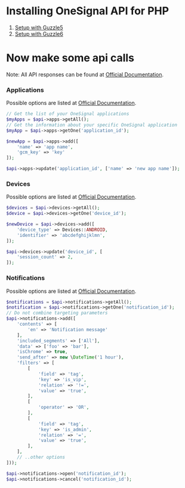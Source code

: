 # Installing OneSignal API for PHP

1. [Setup with Guzzle5](/docs/setup-guzzle5.md)
2. [Setup with Guzzle6](/docs/setup-guzzle5.md)

# Now make some api calls

Note: All API responses can be found at [Official Documentation](https://documentation.onesignal.com/reference).

### Applications
Possible options are listed at [Official Documentation](https://documentation.onesignal.com/reference#create-an-app).
```php
// Get the list of your OneSignal applications
$myApps = $api->apps->getAll();
// Get the information about your specific OneSignal application
$myApp = $api->apps->getOne('application_id');

$newApp = $api->apps->add([
    'name' => 'app name',
    'gcm_key' => 'key'
]);

$api->apps->update('application_id', ['name' => 'new app name']);
```

### Devices
Possible options are listed at [Official Documentation](https://documentation.onesignal.com/reference#add-a-device).
```php
$devices = $api->devices->getAll();
$device = $api->devices->getOne('device_id');

$newDevice = $api->devices->add([
    'device_type' => Devices::ANDROID,
    'identifier' => 'abcdefghijklmn',
]);

$api->devices->update('device_id', [
    'session_count' => 2,
]);
```

### Notifications
Possible options are listed at [Official Documentation](https://documentation.onesignal.com/reference#create-notification).
```php
$notifications = $api->notifications->getAll();
$notification = $api->notifications->getOne('notification_id');
// Do not combine targeting parameters
$api->notifications->add([
    'contents' => [
        'en' => 'Notification message'
    ],
    'included_segments' => ['All'],
    'data' => ['foo' => 'bar'],
    'isChrome' => true,
    'send_after' => new \DateTime('1 hour'),
    'filters' => [
        [
            'field' => 'tag',
            'key' => 'is_vip',
            'relation' => '!=',
            'value' => 'true',
        ],
        [
            'operator' => 'OR',
        ],
        [
            'field' => 'tag',
            'key' => 'is_admin',
            'relation' => '=',
            'value' => 'true',
        ],
    ],
    // ..other options
]));

$api->notifications->open('notification_id');
$api->notifications->cancel('notification_id');
```
